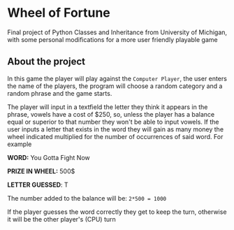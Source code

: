 # Wheel of Fortune
Final project of Python Classes and Inheritance from University of Michigan, with some personal modifications for a more
user friendly playable game

## About the project
 In this game the player will play against the `Computer Player`, the user enters the name of the players,
 the program will choose a random category and a random phrase and the game starts.
 
 The player will input in a textfield the letter they think it appears in the phrase, vowels have a cost of $250, so, 
 unless the player has a balance equal or superior to that number they won't be able to input vowels. If the user inputs
 a letter that exists in the word they will gain as many money the wheel indicated multiplied for the number of occurrences
 of said word. For example
 
 **WORD:** You Gotta Fight Now
 
 **PRIZE IN WHEEL:** 500$
 
 **LETTER GUESSED**: T
 
 The number added to the balance will be: `2*500 = 1000`
 
 If the player guesses the word correctly they get to keep the turn, otherwise it will be the other player's (CPU) turn
